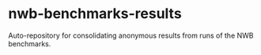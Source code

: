 # nwb-benchmarks-results
Auto-repository for consolidating anonymous results from runs of the NWB benchmarks.
